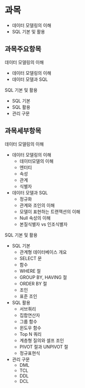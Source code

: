 # 과목
- 데이터 모델링의 이해
- SQL 기본 및 활용
## 과목주요항목
데이터 모델링의 이해
- 데이터 모델링의 이해
- 데이터 모델과 SQL

SQL 기본 및 활용
- SQL 기본
- SQL 활용
- 관리 구문

## 과목세부항목
데이터 모델링의 이해
- 데이터 모델링의 이해
  - 데이터모델의 이해
  - 엔터티
  - 속성
  - 관계
  - 식별자
- 데이터 모델과 SQL
  - 정규화
  - 관계와 조인의 이해
  - 모델이 표현하는 트랜잭션의 이해
  - Null 속성의 이해
  - 본질식별자 vs 인조식별자

SQL 기본 및 활용
- SQL 기본
  - 관계형 데이터베이스 개요
  - SELECT 문
  - 함수
  - WHERE 절
  - GROUP BY, HAVING 절
  - ORDER BY 절
  - 조인
  - 표준 조인
- SQL 활용
  - 서브쿼리
  - 집합연산자
  - 그룹 함수
  - 윈도우 함수
  - Top N 쿼리
  - 계층형 질의와 셀프 조인
  - PIVOT 절과 UNPIVOT 절
  - 정규표현식
- 관리 구문
  - DML
  - TCL
  - DDL
  - DCL



